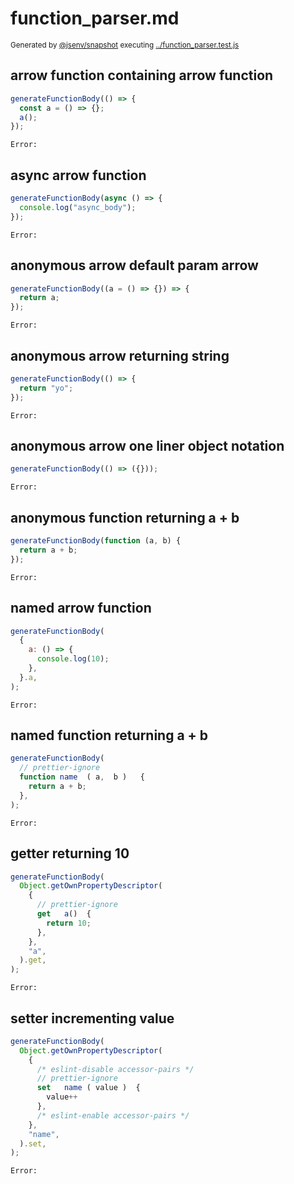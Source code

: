 # function_parser.md

<sub>
  Generated by <a href="https://github.com/jsenv/core/tree/main/packages/independent/snapshot">@jsenv/snapshot</a> executing <a href="../function_parser.test.js">../function_parser.test.js</a>
</sub>

## arrow function containing arrow function

```js
generateFunctionBody(() => {
  const a = () => {};
  a();
});
```

```
Error: 
```

## async arrow function

```js
generateFunctionBody(async () => {
  console.log("async_body");
});
```

```
Error: 
```

## anonymous arrow default param arrow

```js
generateFunctionBody((a = () => {}) => {
  return a;
});
```

```
Error: 
```

## anonymous arrow returning string

```js
generateFunctionBody(() => {
  return "yo";
});
```

```
Error: 
```

## anonymous arrow one liner object notation

```js
generateFunctionBody(() => ({}));
```

```
Error: 
```

## anonymous function returning a + b

```js
generateFunctionBody(function (a, b) {
  return a + b;
});
```

```
Error: 
```

## named arrow function

```js
generateFunctionBody(
  {
    a: () => {
      console.log(10);
    },
  }.a,
);
```

```
Error: 
```

## named function returning a + b

```js
generateFunctionBody(
  // prettier-ignore
  function name  ( a,  b )   {
    return a + b;
  },
);
```

```
Error: 
```

## getter returning 10

```js
generateFunctionBody(
  Object.getOwnPropertyDescriptor(
    {
      // prettier-ignore
      get   a()  {
        return 10;
      },
    },
    "a",
  ).get,
);
```

```
Error: 
```

## setter incrementing value

```js
generateFunctionBody(
  Object.getOwnPropertyDescriptor(
    {
      /* eslint-disable accessor-pairs */
      // prettier-ignore
      set   name ( value )  {
        value++
      },
      /* eslint-enable accessor-pairs */
    },
    "name",
  ).set,
);
```

```
Error: 
```